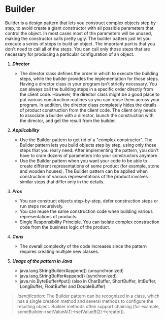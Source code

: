 # Builder

Builder is a design pattern that lets you construct complex objects step by step, to avoid create a giant constructor with all possible parameters that control the object.
In most cases most of the parameters will be unused, making the constructor calls pretty ugly.
The builder pattern just let you execute a series of steps to build an object. The important part is that you don't need to call all of the steps.
You can call only those steps that are necessary for producing a particular configuration of an object.

1. ___Director___
    * The director class defines the order in which to execute the building steps, while the builder provides the implementation for those steps.
      Having a director class in your program isn't strictly necessary. You can always call the building steps in a specific order directly from the client code.
      However, the director class might be a good place to put various construction routines so you can reuse them across your program.
      In addition, the director class completely hides the details of product construction from the client code.
      The client only needs to associate a builder with a director, launch the construction with the director, and get the result from the builder.

2. ___Applicability___
    * Use the Builder pattern to get rid of a "complex constructor".
      The Builder pattern lets you build objects step by step, using only those steps that you really need.
      After implementing the pattern, you don't have to cram dozens of parameters into your constructors anymore.
    * Use the Builder pattern when you want your code to be able to create different representations of some product (for example, stone and wooden houses).
      The Builder pattern can be applied when construction of various representations of the product involves similar steps that differ only in the details.

3. ___Pros___
    * You can construct objects step-by-step, defer construction steps or run steps recursively.
    * You can reuse the same construction code when building various representations of products.
    * Single Responsibility Principle. You can isolate complex construction code from the business logic of the product.

4. ___Cons___
    * The overall complexity of the code increases since the pattern requires creating multiple new classes.

5. ___Usage of the pattern in Java___
    * java.lang.StringBuilder#append() (unsynchronized)
    * java.lang.StringBuffer#append() (synchronized)
    * java.nio.ByteBuffer#put() (also in CharBuffer, ShortBuffer, IntBuffer, LongBuffer, FloatBuffer and DoubleBuffer)

> _Identification:_ The Builder pattern can be recognized in a class, which has a single creation method and several methods to configure the resulting object. Builder methods often support chaining (for example, someBuilder->setValueA(1)->setValueB(2)->create()).